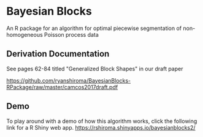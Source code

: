 # Bayesian Blocks
An R package for an algorithm for optimal piecewise segmentation of non-homogeneous Poisson process data
## Derivation Documentation
See pages 62-84 titled "Generalized Block Shapes" in our draft paper

<https://github.com/ryanshiroma/BayesianBlocks-RPackage/raw/master/camcos2017draft.pdf> 
## Demo
To play around with a demo of how this algorithm works, click the following link for a R Shiny web app.
https://rshiroma.shinyapps.io/bayesianblocks2/
